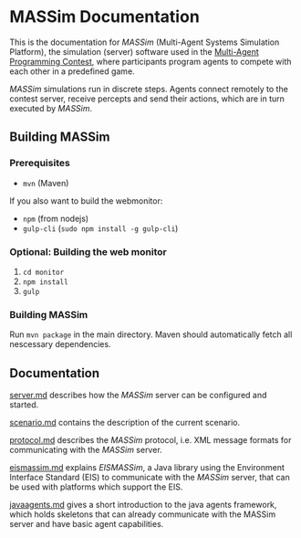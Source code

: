 MASSim Documentation
====================

This is the documentation for _MASSim_ (Multi-Agent Systems Simulation Platform), the simulation (server) software used in the [Multi-Agent Programming Contest](https://multiagentcontest.org/), where participants program agents to compete with each other in a predefined game.

_MASSim_ simulations run in discrete steps. Agents connect remotely to the contest server, receive percepts and send their actions, which are in turn executed by _MASSim_.

Building MASSim
---------------

### Prerequisites

* `mvn` (Maven)

If you also want to build the webmonitor:

* `npm` (from nodejs)
* `gulp-cli` (`sudo npm install -g gulp-cli`)

### Optional: Building the web monitor

1. `cd monitor`
2. `npm install`
3. `gulp`

### Building MASSim

Run `mvn package` in the main directory. Maven should automatically
fetch all nescessary dependencies.

Documentation
-------------

[server.md](server.md) describes how the _MASSim_ server can be configured and started.

[scenario.md](scenario.md) contains the description of the current scenario.

[protocol.md](protocol.md) describes the _MASSim_ protocol, i.e. XML message formats for communicating with the _MASSim_ server.

[eismassim.md](eismassim.md) explains _EISMASSim_, a Java library using the Environment Interface Standard (EIS) to communicate with the _MASSim_ server, that can be used with platforms which support the EIS.

[javaagents.md](javaagents.md) gives a short introduction to the java agents framework, which holds skeletons that can already communicate with the MASSim server and have basic agent capabilities.
